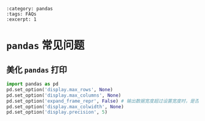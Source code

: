 ```{post} 2024/09/25 08:00
:category: pandas
:tags: FAQs
:excerpt: 1
```
# `pandas` 常见问题

## 美化 `pandas` 打印

```python
import pandas as pd
pd.set_option('display.max_rows', None)
pd.set_option('display.max_columns', None)
pd.set_option('expand_frame_repr', False) # 输出数据宽度超过设置宽度时，是否要折叠
pd.set_option('display.max_colwidth', None)
pd.set_option('display.precision', 5)
```
